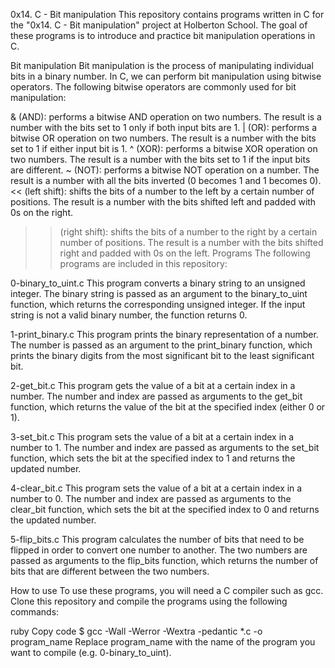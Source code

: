 0x14. C - Bit manipulation
This repository contains programs written in C for the "0x14. C - Bit manipulation" project at Holberton School. The goal of these programs is to introduce and practice bit manipulation operations in C.

Bit manipulation
Bit manipulation is the process of manipulating individual bits in a binary number. In C, we can perform bit manipulation using bitwise operators. The following bitwise operators are commonly used for bit manipulation:

& (AND): performs a bitwise AND operation on two numbers. The result is a number with the bits set to 1 only if both input bits are 1.
| (OR): performs a bitwise OR operation on two numbers. The result is a number with the bits set to 1 if either input bit is 1.
^ (XOR): performs a bitwise XOR operation on two numbers. The result is a number with the bits set to 1 if the input bits are different.
~ (NOT): performs a bitwise NOT operation on a number. The result is a number with all the bits inverted (0 becomes 1 and 1 becomes 0).
<< (left shift): shifts the bits of a number to the left by a certain number of positions. The result is a number with the bits shifted left and padded with 0s on the right.
>> (right shift): shifts the bits of a number to the right by a certain number of positions. The result is a number with the bits shifted right and padded with 0s on the left.
Programs
The following programs are included in this repository:

0-binary_to_uint.c
This program converts a binary string to an unsigned integer. The binary string is passed as an argument to the binary_to_uint function, which returns the corresponding unsigned integer. If the input string is not a valid binary number, the function returns 0.

1-print_binary.c
This program prints the binary representation of a number. The number is passed as an argument to the print_binary function, which prints the binary digits from the most significant bit to the least significant bit.

2-get_bit.c
This program gets the value of a bit at a certain index in a number. The number and index are passed as arguments to the get_bit function, which returns the value of the bit at the specified index (either 0 or 1).

3-set_bit.c
This program sets the value of a bit at a certain index in a number to 1. The number and index are passed as arguments to the set_bit function, which sets the bit at the specified index to 1 and returns the updated number.

4-clear_bit.c
This program sets the value of a bit at a certain index in a number to 0. The number and index are passed as arguments to the clear_bit function, which sets the bit at the specified index to 0 and returns the updated number.

5-flip_bits.c
This program calculates the number of bits that need to be flipped in order to convert one number to another. The two numbers are passed as arguments to the flip_bits function, which returns the number of bits that are different between the two numbers.

How to use
To use these programs, you will need a C compiler such as gcc. Clone this repository and compile the programs using the following commands:

ruby
Copy code
$ gcc -Wall -Werror -Wextra -pedantic *.c -o program_name
Replace program_name with the name of the program you want to compile (e.g. 0-binary_to_uint).

